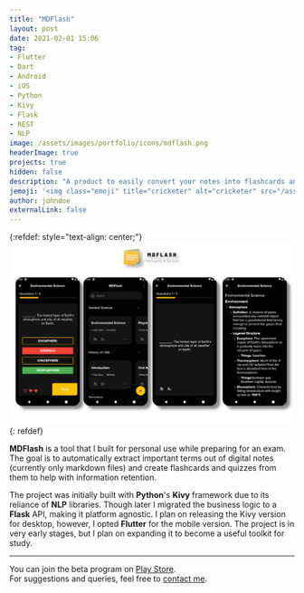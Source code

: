 ```yaml
---
title: "MDFlash"
layout: post
date: 2021-02-01 15:06
tag: 
- Flutter
- Dart
- Android
- iOS
- Python
- Kivy
- Flask
- REST
- NLP
image: /assets/images/portfolio/icons/mdflash.png
headerImage: true
projects: true
hidden: false
description: "A product to easily convert your notes into flashcards and quizzes.."
jemoji: '<img class="emoji" title="cricketer" alt="cricketer" src="/assets/images/portfolio/icons/mdflash.png" height="20" width="20" align="absmiddle">'
author: johndoe
externalLink: false
---
```


{:refdef: style="text-align: center;"}
![Screenshot](/assets/images/portfolio/mdflash.png)
{: refdef}

**MDFlash** is a tool that I built for personal use while preparing for an exam. The goal is to automatically extract important terms out of digital notes (currently only markdown files) and create flashcards and quizzes from them to help with information retention.

The project was initially built with **Python**'s **Kivy** framework due to its reliance of **NLP** libraries. Though later I migrated the business logic to a **Flask** API, making it platform agnostic. I plan on releasing the Kivy version for desktop, however, I opted **Flutter** for the mobile version. The project is in very early stages, but I plan on expanding it to become a useful toolkit for study.

---

You can join the beta program on [Play Store](https://play.google.com/store/apps/details?id=com.zuhaibahmad.mdflash).<br/>
For suggestions and queries, feel free to [contact me](http://linkedin.com/in/xuhaibahmad).
